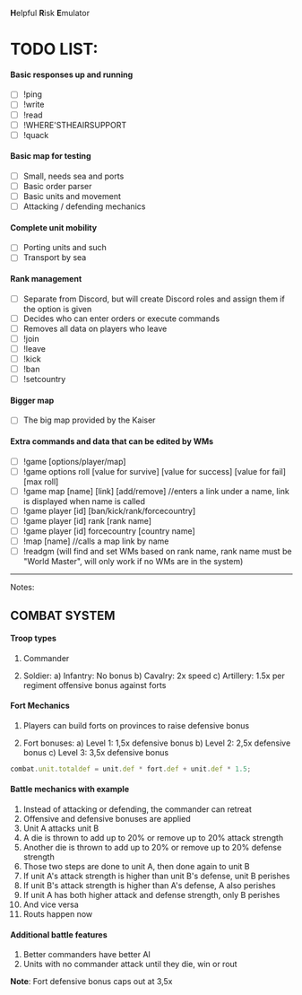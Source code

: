 **H**elpful
**R**isk
**E**mulator

# TODO LIST:

#### Basic responses up and running
- [ ] !ping
- [ ] !write
- [ ] !read
- [ ] !WHERE'STHEAIRSUPPORT
- [ ] !quack

#### Basic map for testing
- [ ] Small, needs sea and ports
- [ ] Basic order parser
- [ ] Basic units and movement
- [ ] Attacking / defending mechanics

#### Complete unit mobility
- [ ] Porting units and such
- [ ] Transport by sea

#### Rank management
- [ ] Separate from Discord, but will create Discord roles and assign them if the option is given
- [ ] Decides who can enter orders or execute commands
- [ ] Removes all data on players who leave
- [ ] !join
- [ ] !leave
- [ ] !kick
- [ ] !ban
- [ ] !setcountry

#### Bigger map
- [ ] The big map provided by the Kaiser

#### Extra commands and data that can be edited by WMs
- [ ] !game [options/player/map]
- [ ] !game options roll [value for survive] [value for success] [value for fail] [max roll]
- [ ] !game map [name] [link] [add/remove]  //enters a link under a name, link is displayed when name is called
- [ ] !game player [id] [ban/kick/rank/forcecountry]
- [ ] !game player [id] rank [rank name]
- [ ] !game player [id] forcecountry [country name]
- [ ] !map [name]  //calls a map link by name
- [ ] !readgm (will find and set WMs based on rank name, rank name must be "World Master", will only work if no WMs are in the system)

---

Notes:

## COMBAT SYSTEM

#### Troop types

1. Commander

2. Soldier:
	a) Infantry: No bonus
	b) Cavalry: 2x speed
	c) Artillery: 1.5x per regiment offensive bonus against forts

#### Fort Mechanics

1. Players can build forts on provinces to raise defensive bonus

2. Fort bonuses:
	a) Level 1: 1,5x defensive bonus
	b) Level 2: 2,5x defensive bonus
	c) Level 3: 3,5x defensive bonus

```js
combat.unit.totaldef = unit.def * fort.def + unit.def * 1.5;
```

#### Battle mechanics with example

1. Instead of attacking or defending, the commander can retreat
2. Offensive and defensive bonuses are applied
3. Unit A attacks unit B
4. A die is thrown to add up to 20% or remove up to 20% attack strength
5. Another die is thrown to add up to 20% or remove up to 20% defense strength
6. Those two steps are done to unit A, then done again to unit B
7. If unit A's attack strength is higher than unit B's defense, unit B perishes
8. If unit B's attack strength is higher than A's defense, A also perishes
9. If unit A has both higher attack and defense strength, only B perishes
10. And vice versa
11. Routs happen now

#### Additional battle features

1. Better commanders have better AI
2. Units with no commander attack until they die, win or rout

**Note**: Fort defensive bonus caps out at 3,5x





